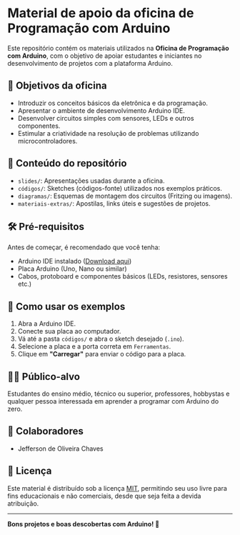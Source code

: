 # Material de apoio da oficina de Programação com Arduino

Este repositório contém os materiais utilizados na **Oficina de Programação com Arduino**, com o objetivo de apoiar estudantes e iniciantes no desenvolvimento de projetos com a plataforma Arduino.

## 📌 Objetivos da oficina

- Introduzir os conceitos básicos da eletrônica e da programação.
- Apresentar o ambiente de desenvolvimento Arduino IDE.
- Desenvolver circuitos simples com sensores, LEDs e outros componentes.
- Estimular a criatividade na resolução de problemas utilizando microcontroladores.

## 📁 Conteúdo do repositório

- `slides/`: Apresentações usadas durante a oficina.
- `códigos/`: Sketches (códigos-fonte) utilizados nos exemplos práticos.
- `diagramas/`: Esquemas de montagem dos circuitos (Fritzing ou imagens).
- `materiais-extras/`: Apostilas, links úteis e sugestões de projetos.

## 🛠️ Pré-requisitos

Antes de começar, é recomendado que você tenha:

- Arduino IDE instalado ([Download aqui](https://www.arduino.cc/en/software))
- Placa Arduino (Uno, Nano ou similar)
- Cabos, protoboard e componentes básicos (LEDs, resistores, sensores etc.)

## 🚀 Como usar os exemplos

1. Abra a Arduino IDE.
2. Conecte sua placa ao computador.
3. Vá até a pasta `códigos/` e abra o sketch desejado (`.ino`).
4. Selecione a placa e a porta correta em `Ferramentas`.
5. Clique em **"Carregar"** para enviar o código para a placa.

## 👨‍🏫 Público-alvo

Estudantes do ensino médio, técnico ou superior, professores, hobbystas e qualquer pessoa interessada em aprender a programar com Arduino do zero.

## 🤝 Colaboradores

- Jefferson de Oliveira Chaves

## 📄 Licença

Este material é distribuído sob a licença [MIT](LICENSE), permitindo seu uso livre para fins educacionais e não comerciais, desde que seja feita a devida atribuição.

---

**Bons projetos e boas descobertas com Arduino! 🚀**
